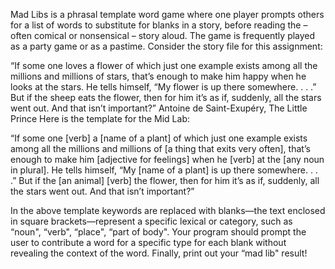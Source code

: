 Mad Libs is a phrasal template word game where one player prompts others for a list of words to substitute for blanks in a story, before reading the – often comical or nonsensical – story aloud. The game is frequently played as a party game or as a pastime.
Consider the story file for this assignment:

“If some one loves a flower of which just one example exists among all the millions and millions of stars, that’s enough to make him happy when he looks at the stars. He tells himself, “My flower is up there somewhere. . . .” But if the sheep eats the flower, then for him it’s as if, suddenly, all the stars went out. And that isn’t important?” Antoine de Saint-Exupéry, The Little Prince
Here is the template for the Mid Lab:

“If some one [verb] a [name of a plant] of which just one example exists among all the millions and millions of [a thing that exits very often], that’s enough to make him [adjective for feelings] when he [verb] at the [any noun in plural]. He tells himself, “My [name of a plant] is up there somewhere. . . .” But if the [an animal] [verb] the flower, then for him it’s as if, suddenly, all the stars went out. And that isn’t important?”

In the above template keywords are replaced with blanks—the text enclosed in square brackets—represent a specific lexical or category, such as “noun", “verb", “place", “part of body". Your program should prompt the user to contribute a word for a specific type for each blank without revealing the context of the word. Finally, print out your “mad lib" result!

